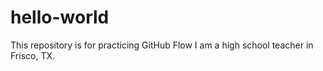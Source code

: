 # hello-world
This repository is for practicing GitHub Flow
I am a high school teacher in Frisco, TX.
